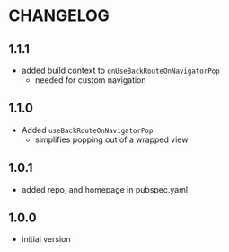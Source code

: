 # CHANGELOG

## 1.1.1

- added build context to ```onUseBackRouteOnNavigatorPop```
    - needed for custom navigation

## 1.1.0

- Added ```useBackRouteOnNavigatorPop```
    - simplifies popping out of a wrapped view

## 1.0.1

- added repo, and homepage in pubspec.yaml

## 1.0.0

- initial version

